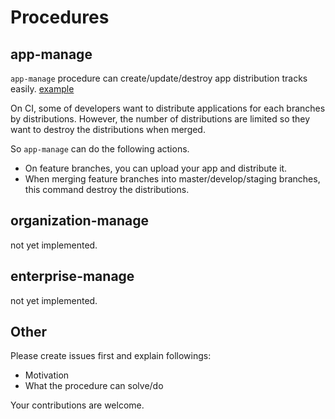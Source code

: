 # Procedures

## app-manage

`app-manage` procedure can create/update/destroy app distribution tracks easily. [example](procedure_app-manage.md) 

On CI, some of developers want to distribute applications for each branches by distributions.
However, the number of distributions are limited so they want to destroy the distributions when merged.

So `app-manage` can do the following actions.
  
- On feature branches, you can upload your app and distribute it. 
- When merging feature branches into master/develop/staging branches, this command destroy the distributions. 

## organization-manage

not yet implemented.

## enterprise-manage

not yet implemented.

## Other

Please create issues first and explain followings:
 
- Motivation
- What the procedure can solve/do

Your contributions are welcome.
